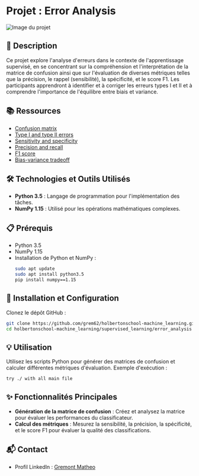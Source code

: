 # Projet : Error Analysis

![Image du projet](https://th.bing.com/th/id/OIP.T1A1aQ8ElIurnrv1mvD2fwHaD3?rs=1&pid=ImgDetMain)

## 📝 Description
Ce projet explore l'analyse d'erreurs dans le contexte de l'apprentissage supervisé, en se concentrant sur la compréhension et l'interprétation de la matrice de confusion ainsi que sur l'évaluation de diverses métriques telles que la précision, le rappel (sensibilité), la spécificité, et le score F1. Les participants apprendront à identifier et à corriger les erreurs types I et II et à comprendre l'importance de l'équilibre entre biais et variance.

## 📚 Ressources
- [Confusion matrix](https://en.wikipedia.org/wiki/Confusion_matrix)
- [Type I and type II errors](https://en.wikipedia.org/wiki/Type_I_and_type_II_errors)
- [Sensitivity and specificity](https://en.wikipedia.org/wiki/Sensitivity_and_specificity)
- [Precision and recall](https://en.wikipedia.org/wiki/Precision_and_recall)
- [F1 score](https://en.wikipedia.org/wiki/F1_score)
- [Bias-variance tradeoff](https://en.wikipedia.org/wiki/Bias%E2%80%93variance_tradeoff)

## 🛠️ Technologies et Outils Utilisés
- **Python 3.5** : Langage de programmation pour l'implémentation des tâches.
- **NumPy 1.15** : Utilisé pour les opérations mathématiques complexes.

## 📋 Prérequis
- Python 3.5
- NumPy 1.15
- Installation de Python et NumPy :
  ```bash
  sudo apt update
  sudo apt install python3.5
  pip install numpy==1.15
  ```

## 🚀 Installation et Configuration
Clonez le dépôt GitHub :
```bash
git clone https://github.com/grem62/holbertonschool-machine_learning.git
cd holbertonschool-machine_learning/supervised_learning/error_analysis
```

## 💡 Utilisation
Utilisez les scripts Python pour générer des matrices de confusion et calculer différentes métriques d'évaluation.
Exemple d'exécution :
```bash
try ./ with all main file
```

## ✨ Fonctionnalités Principales
- **Génération de la matrice de confusion** : Créez et analysez la matrice pour évaluer les performances du classificateur.
- **Calcul des métriques** : Mesurez la sensibilité, la précision, la spécificité, et le score F1 pour évaluer la qualité des classifications.

## 📬 Contact
- Profil LinkedIn : [Gremont Matheo](https://www.linkedin.com/in/matheo-gremont-aa0b41251/)

